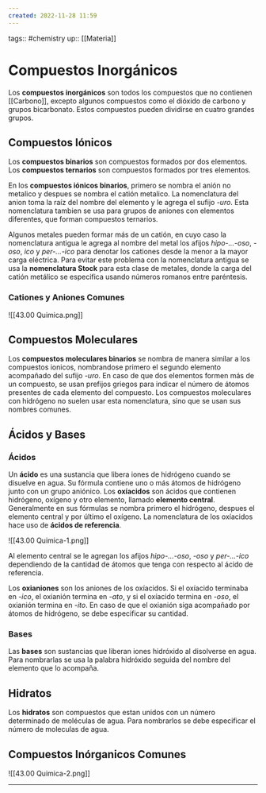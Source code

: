 ```yaml
---
created: 2022-11-28 11:59
---
```

tags:: #chemistry 
up:: [[Materia]]
# Compuestos Inorgánicos
Los **compuestos inorgánicos** son todos los compuestos que no contienen [[Carbono]], excepto algunos compuestos como el dióxido de carbono y grupos bicarbonato. Estos compuestos pueden dividirse en cuatro grandes grupos.

## Compuestos Iónicos
Los **compuestos binarios** son compuestos formados por dos elementos. Los **compuestos ternarios** son compuestos formados por tres elementos.

En los **compuestos iónicos binarios**, primero se nombra el anión no metalico y despues se nombra el catión metalico. La nomenclatura del anion toma la raíz del nombre del elemento y le agrega el sufijo *-uro*. Esta nomenclatura tambien se usa para grupos de aniones con elementos diferentes, que forman compuestos ternarios.

Algunos metales pueden formar más de un catión, en cuyo caso la nomenclatura antigua le agrega al nombre del metal los afijos *hipo-...-oso*, *-oso*, *ico* y *per-...-ico* para denotar los cationes desde la menor a la mayor carga eléctrica. Para evitar este problema con la nomenclatura antigua se usa la **nomenclatura Stock** para esta clase de metales, donde la carga del catión metálico se especifica usando números romanos entre paréntesis.

### Cationes y Aniones Comunes
![[43.00 Quimica.png]]

## Compuestos Moleculares
Los **compuestos moleculares binarios** se nombra de manera similar a los compuestos ionicos, nombrandose primero el segundo elemento acompañado del sufijo *-uro*. En caso de que dos elementos formen más de un compuesto, se usan prefijos griegos para indicar el número de átomos presentes de cada elemento del compuesto. Los compuestos moleculares con hidrógeno no suelen usar esta nomenclatura, sino que se usan sus nombres comunes.

## Ácidos y Bases
### Ácidos
Un **ácido** es una sustancia que libera iones de hidrógeno cuando se disuelve en agua. Su fórmula contiene uno o más átomos de hidrógeno junto con un grupo aniónico. Los **oxíacidos** son ácidos que contienen hidrógeno, oxígeno y otro elemento, llamado **elemento central**. Generalmente en sus fórmulas se nombra primero el hidrógeno, despues el elemento central y por último el oxígeno. La nomenclatura de los oxíacidos hace uso de **ácidos de referencia**.

![[43.00 Quimica-1.png]]

Al elemento central se le agregan los afijos *hipo-...-oso*, *-oso* y *per-...-ico* dependiendo de la cantidad de átomos que tenga con respecto al ácido de referencia.

Los **oxianiones** son los aniones de los oxíacidos. Si el oxíacido terminaba en *-ico*, el oxianión termina en *-ato*, y si el oxíacido termina en *-oso*, el oxianión termina en *-ito*. En caso de que el oxianión siga acompañado por átomos de hidrógeno, se debe especificar su cantidad.

### Bases
Las **bases** son sustancias que liberan iones hidróxido al disolverse en agua. Para nombrarlas se usa la palabra hidróxido seguida del nombre del elemento que lo acompaña.

## Hidratos
Los **hidratos** son compuestos que estan unidos con un número determinado de moléculas de agua. Para nombrarlos se debe especificar el número de moleculas de agua.

## Compuestos Inórganicos Comunes
![[43.00 Quimica-2.png]]

___
